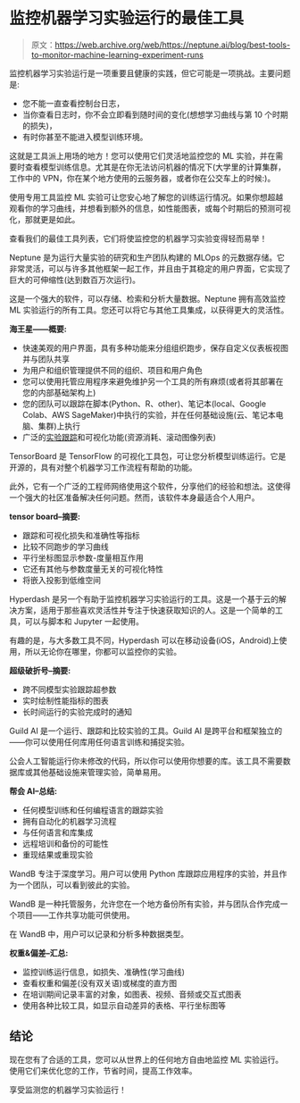 # 监控机器学习实验运行的最佳工具

> 原文：<https://web.archive.org/web/https://neptune.ai/blog/best-tools-to-monitor-machine-learning-experiment-runs>

监控机器学习实验运行是一项重要且健康的实践，但它可能是一项挑战。主要问题是:

*   您不能一直查看控制台日志，
*   当你查看日志时，你不会立即看到随时间的变化(想想学习曲线与第 10 个时期的损失)，
*   有时你甚至不能进入模型训练环境。

这就是工具派上用场的地方！您可以使用它们灵活地监控您的 ML 实验，并在需要时查看模型训练信息。尤其是在你无法访问机器的情况下(大学里的计算集群，工作中的 VPN，你在某个地方使用的云服务器，或者你在公交车上的时候:)。

使用专用工具监控 ML 实验可让您安心地了解您的训练运行情况。如果你想超越观看你的学习曲线，并想看到额外的信息，如性能图表，或每个时期后的预测可视化，那就更是如此。

查看我们的最佳工具列表，它们将使监控您的机器学习实验变得轻而易举！

Neptune 是为运行大量实验的研究和生产团队构建的 MLOps 的元数据存储。它非常灵活，可以与许多其他框架一起工作，并且由于其稳定的用户界面，它实现了巨大的可伸缩性(达到数百万次运行)。

这是一个强大的软件，可以存储、检索和分析大量数据。Neptune 拥有高效监控 ML 实验运行的所有工具。您还可以将它与其他工具集成，以获得更大的灵活性。

**海王星——概要:**

*   快速美观的用户界面，具有多种功能来分组组织跑步，保存自定义仪表板视图并与团队共享
*   为用户和组织管理提供不同的组织、项目和用户角色
*   您可以使用托管应用程序来避免维护另一个工具的所有麻烦(或者将其部署在您的内部基础架构上)
*   您的团队可以跟踪在脚本(Python、R、other)、笔记本(local、Google Colab、AWS SageMaker)中执行的实验，并在任何基础设施(云、笔记本电脑、集群)上执行
*   广泛的[实验跟踪](/web/20221206092634/https://neptune.ai/experiment-tracking)和可视化功能(资源消耗、滚动图像列表)

TensorBoard 是 TensorFlow 的可视化工具包，可让您分析模型训练运行。它是开源的，具有对整个机器学习工作流程有帮助的功能。

此外，它有一个广泛的工程师网络使用这个软件，分享他们的经验和想法。这使得一个强大的社区准备解决任何问题。然而，该软件本身最适合个人用户。

**tensor board–摘要:**

*   跟踪和可视化损失和准确性等指标
*   比较不同跑步的学习曲线
*   平行坐标图显示参数-度量相互作用
*   它还有其他与参数度量无关的可视化特性
*   将嵌入投影到低维空间

Hyperdash 是另一个有助于监控机器学习实验运行的工具。这是一个基于云的解决方案，适用于那些喜欢灵活性并专注于快速获取知识的人。这是一个简单的工具，可以与脚本和 Jupyter 一起使用。

有趣的是，与大多数工具不同，Hyperdash 可以在移动设备(iOS，Android)上使用，所以无论你在哪里，你都可以监控你的实验。

**超级破折号–摘要:**

*   跨不同模型实验跟踪超参数
*   实时绘制性能指标的图表
*   长时间运行的实验完成时的通知

Guild AI 是一个运行、跟踪和比较实验的工具。Guild AI 是跨平台和框架独立的——你可以使用任何库用任何语言训练和捕捉实验。

公会人工智能运行你未修改的代码，所以你可以使用你想要的库。该工具不需要数据库或其他基础设施来管理实验，简单易用。

**帮会 AI–总结:**

*   任何模型训练和任何编程语言的跟踪实验
*   拥有自动化的机器学习流程
*   与任何语言和库集成
*   远程培训和备份的可能性
*   重现结果或重现实验

WandB 专注于深度学习。用户可以使用 Python 库跟踪应用程序的实验，并且作为一个团队，可以看到彼此的实验。

WandB 是一种托管服务，允许您在一个地方备份所有实验，并与团队合作完成一个项目——工作共享功能可供使用。

在 WandB 中，用户可以记录和分析多种数据类型。

**权重&偏差–汇总:**

*   监控训练运行信息，如损失、准确性(学习曲线)
*   查看权重和偏差(没有双关语)或梯度的直方图
*   在培训期间记录丰富的对象，如图表、视频、音频或交互式图表
*   使用各种比较工具，如显示自动差异的表格、平行坐标图等

## 结论

现在您有了合适的工具，您可以从世界上的任何地方自由地监控 ML 实验运行。使用它们来优化您的工作，节省时间，提高工作效率。

享受监测您的机器学习实验运行！